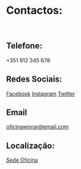 # Contactos:
<br />

## Telefone:
+351 912 345 678
<br />

## Redes Sociais:
[Facebook](https://www.facebook.com/)
[Instagram](https://www.instagram.com/)
[Twitter](https://twitter.com) 
<br />
  
## Email
oficinawinrar@email.com
<br />

## Localização:
  
[Sede Oficina](https://www.google.com/search?q=37.011698987033604%2C+-7.921883972344417&rlz=1C1ONGR_pt-PTPT1017PT1017&oq=37.011698987033604%2C+-7.921883972344417&gs_lcrp=EgZjaHJvbWUqBggAEEUYOzIGCAAQRRg70gEHMTkxajBqNKgCALACAA&sourceid=chrome&ie=UTF-8)